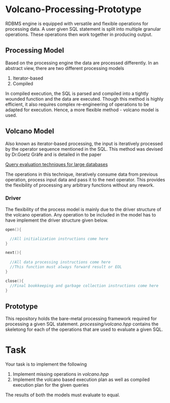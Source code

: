 # Volcano-Processing-Prototype

RDBMS engine is equipped with versatile and flexible operations for processing data. A user given SQL statement is split into multiple granular operations. These operations then work together in producing output.

## Processing Model

Based on the processing engine the data are processed differently. In an abstract view, there are two different processing models

1.  Iterator-based
2. Compiled

In compiled execution, the SQL is parsed and compiled into a tightly wounded function and the data are executed. Though this method is highly efficient, it also requires complex re-engineering of operations to be adapted for execution. Hence, a more flexible method - volcano model is used.

## Volcano Model

Also known as iterator-based processing, the input is iteratively processed by the operator sequence mentioned in the SQL. This method was devised by Dr.Goetz Gräfe and is detailed in the paper

[Query evaluation techniques for large databases](https://web.stanford.edu/class/cs346/2014/graefe.pdf)

The operations in this technique, iteratively consume data from previous operation, process input data and pass it to the next operator. This provides the flexibility of processing any arbitrary functions without any rework.

### Driver
The flexibility of the process model is mainly due to the driver structure of the volcano operation. Any operation to be included in the model has to have implement the driver structure given below.

```C
open(){

  //All initialization instructions come here
}

next(){
  
  //All data processing instructions come here
  //This function must always forward result or EOL
}

close(){
  //Final bookkeeping and garbage collection instructions come here
}
```

## Prototype
This repository holds the bare-metal processing framework required for processing a given SQL statement. *processing/volcano.hpp* contains the skeletong for each of the operations that are used to evaluate a given SQL.

# Task

Your task is to implement the following

1. Implement missing operations in *volcano.hpp*
2. Implement the volcano based execution plan as well as compiled execution plan for the given queries

The results of both the models must evaluate to equal.
